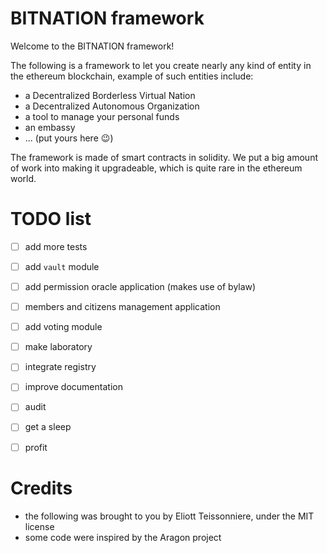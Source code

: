 # BITNATION framework

Welcome to the BITNATION framework!

The following is a framework to let you create nearly any kind of entity in the ethereum blockchain, example of such entities include:
 -  a Decentralized Borderless Virtual Nation
 -  a Decentralized Autonomous Organization
 -  a tool to manage your personal funds
 -  an embassy
 -  ... (put yours here :wink:)

The framework is made of smart contracts in solidity. We put a big amount of work into making it upgradeable, which is quite rare in the ethereum world.


# TODO list
 -  [ ] add more tests
 -  [ ] add `vault` module
 -  [ ] add permission oracle application (makes use of bylaw)
 -  [ ] members and citizens management application
 -  [ ] add voting module
 -  [ ] make laboratory
 -  [ ] integrate registry
 -  [ ] improve documentation
 -  [ ] audit
 -  [ ] get a sleep
 -  [ ] profit


# Credits
 -  the following was brought to you by Eliott Teissonniere, under the MIT license
 -  some code were inspired by the Aragon project
